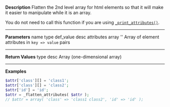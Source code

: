 **Description**
Flatten the 2nd level array for html elements so that it will make it easier to manipulate while it is an array.

You do not need to call this function if you are using [`_print_attributes()`](#_print_attributes).

--------
**Parameters**
name	type	def_value	desc
attributes	array	''	Array of element attributes in `key => value` pairs

--------
**Return Values**
type	desc
Array	(one-dimensional array)

--------
**Examples**

```php
$attr['class'][] = 'class1';
$attr['class'][] = 'class2';
$attr['id'] = 'id';
$attr = _flatten_attributes( $attr );
// $attr = array( 'class' => 'class1 class2', 'id' => 'id' );
```